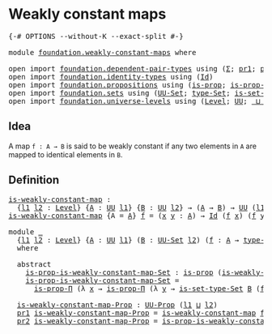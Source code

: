 # Weakly constant maps

<pre class="Agda"><a id="33" class="Symbol">{-#</a> <a id="37" class="Keyword">OPTIONS</a> <a id="45" class="Pragma">--without-K</a> <a id="57" class="Pragma">--exact-split</a> <a id="71" class="Symbol">#-}</a>

<a id="76" class="Keyword">module</a> <a id="83" href="foundation.weakly-constant-maps.html" class="Module">foundation.weakly-constant-maps</a> <a id="115" class="Keyword">where</a>

<a id="122" class="Keyword">open</a> <a id="127" class="Keyword">import</a> <a id="134" href="foundation.dependent-pair-types.html" class="Module">foundation.dependent-pair-types</a> <a id="166" class="Keyword">using</a> <a id="172" class="Symbol">(</a><a id="173" href="foundation-core.dependent-pair-types.html#502" class="Record">Σ</a><a id="174" class="Symbol">;</a> <a id="176" href="foundation-core.dependent-pair-types.html#592" class="Field">pr1</a><a id="179" class="Symbol">;</a> <a id="181" href="foundation-core.dependent-pair-types.html#604" class="Field">pr2</a><a id="184" class="Symbol">;</a> <a id="186" href="foundation-core.dependent-pair-types.html#575" class="InductiveConstructor">pair</a><a id="190" class="Symbol">)</a>
<a id="192" class="Keyword">open</a> <a id="197" class="Keyword">import</a> <a id="204" href="foundation.identity-types.html" class="Module">foundation.identity-types</a> <a id="230" class="Keyword">using</a> <a id="236" class="Symbol">(</a><a id="237" href="foundation-core.identity-types.html#1754" class="Datatype">Id</a><a id="239" class="Symbol">)</a>
<a id="241" class="Keyword">open</a> <a id="246" class="Keyword">import</a> <a id="253" href="foundation.propositions.html" class="Module">foundation.propositions</a> <a id="277" class="Keyword">using</a> <a id="283" class="Symbol">(</a><a id="284" href="foundation-core.propositions.html#1295" class="Function">is-prop</a><a id="291" class="Symbol">;</a> <a id="293" href="foundation-core.propositions.html#6147" class="Function">is-prop-Π</a><a id="302" class="Symbol">;</a> <a id="304" href="foundation-core.propositions.html#1380" class="Function">UU-Prop</a><a id="311" class="Symbol">)</a>
<a id="313" class="Keyword">open</a> <a id="318" class="Keyword">import</a> <a id="325" href="foundation.sets.html" class="Module">foundation.sets</a> <a id="341" class="Keyword">using</a> <a id="347" class="Symbol">(</a><a id="348" href="foundation-core.sets.html#1177" class="Function">UU-Set</a><a id="354" class="Symbol">;</a> <a id="356" href="foundation-core.sets.html#1291" class="Function">type-Set</a><a id="364" class="Symbol">;</a> <a id="366" href="foundation-core.sets.html#1342" class="Function">is-set-type-Set</a><a id="381" class="Symbol">)</a>
<a id="383" class="Keyword">open</a> <a id="388" class="Keyword">import</a> <a id="395" href="foundation.universe-levels.html" class="Module">foundation.universe-levels</a> <a id="422" class="Keyword">using</a> <a id="428" class="Symbol">(</a><a id="429" href="Agda.Primitive.html#597" class="Postulate">Level</a><a id="434" class="Symbol">;</a> <a id="436" href="foundation-core.universe-levels.html#222" class="Primitive">UU</a><a id="438" class="Symbol">;</a> <a id="440" href="Agda.Primitive.html#810" class="Primitive Operator">_⊔_</a><a id="443" class="Symbol">)</a>
</pre>
## Idea

A map `f : A → B` is said to be weakly constant if any two elements in `A` are mapped to identical elements in `B`.

## Definition

<pre class="Agda"><a id="is-weakly-constant-map"></a><a id="599" href="foundation.weakly-constant-maps.html#599" class="Function">is-weakly-constant-map</a> <a id="622" class="Symbol">:</a>
  <a id="626" class="Symbol">{</a><a id="627" href="foundation.weakly-constant-maps.html#627" class="Bound">l1</a> <a id="630" href="foundation.weakly-constant-maps.html#630" class="Bound">l2</a> <a id="633" class="Symbol">:</a> <a id="635" href="Agda.Primitive.html#597" class="Postulate">Level</a><a id="640" class="Symbol">}</a> <a id="642" class="Symbol">{</a><a id="643" href="foundation.weakly-constant-maps.html#643" class="Bound">A</a> <a id="645" class="Symbol">:</a> <a id="647" href="foundation-core.universe-levels.html#222" class="Primitive">UU</a> <a id="650" href="foundation.weakly-constant-maps.html#627" class="Bound">l1</a><a id="652" class="Symbol">}</a> <a id="654" class="Symbol">{</a><a id="655" href="foundation.weakly-constant-maps.html#655" class="Bound">B</a> <a id="657" class="Symbol">:</a> <a id="659" href="foundation-core.universe-levels.html#222" class="Primitive">UU</a> <a id="662" href="foundation.weakly-constant-maps.html#630" class="Bound">l2</a><a id="664" class="Symbol">}</a> <a id="666" class="Symbol">→</a> <a id="668" class="Symbol">(</a><a id="669" href="foundation.weakly-constant-maps.html#643" class="Bound">A</a> <a id="671" class="Symbol">→</a> <a id="673" href="foundation.weakly-constant-maps.html#655" class="Bound">B</a><a id="674" class="Symbol">)</a> <a id="676" class="Symbol">→</a> <a id="678" href="foundation-core.universe-levels.html#222" class="Primitive">UU</a> <a id="681" class="Symbol">(</a><a id="682" href="foundation.weakly-constant-maps.html#627" class="Bound">l1</a> <a id="685" href="Agda.Primitive.html#810" class="Primitive Operator">⊔</a> <a id="687" href="foundation.weakly-constant-maps.html#630" class="Bound">l2</a><a id="689" class="Symbol">)</a>
<a id="691" href="foundation.weakly-constant-maps.html#599" class="Function">is-weakly-constant-map</a> <a id="714" class="Symbol">{</a><a id="715" class="Argument">A</a> <a id="717" class="Symbol">=</a> <a id="719" href="foundation.weakly-constant-maps.html#719" class="Bound">A</a><a id="720" class="Symbol">}</a> <a id="722" href="foundation.weakly-constant-maps.html#722" class="Bound">f</a> <a id="724" class="Symbol">=</a> <a id="726" class="Symbol">(</a><a id="727" href="foundation.weakly-constant-maps.html#727" class="Bound">x</a> <a id="729" href="foundation.weakly-constant-maps.html#729" class="Bound">y</a> <a id="731" class="Symbol">:</a> <a id="733" href="foundation.weakly-constant-maps.html#719" class="Bound">A</a><a id="734" class="Symbol">)</a> <a id="736" class="Symbol">→</a> <a id="738" href="foundation-core.identity-types.html#1754" class="Datatype">Id</a> <a id="741" class="Symbol">(</a><a id="742" href="foundation.weakly-constant-maps.html#722" class="Bound">f</a> <a id="744" href="foundation.weakly-constant-maps.html#727" class="Bound">x</a><a id="745" class="Symbol">)</a> <a id="747" class="Symbol">(</a><a id="748" href="foundation.weakly-constant-maps.html#722" class="Bound">f</a> <a id="750" href="foundation.weakly-constant-maps.html#729" class="Bound">y</a><a id="751" class="Symbol">)</a>

<a id="754" class="Keyword">module</a> <a id="761" href="foundation.weakly-constant-maps.html#761" class="Module">_</a>
  <a id="765" class="Symbol">{</a><a id="766" href="foundation.weakly-constant-maps.html#766" class="Bound">l1</a> <a id="769" href="foundation.weakly-constant-maps.html#769" class="Bound">l2</a> <a id="772" class="Symbol">:</a> <a id="774" href="Agda.Primitive.html#597" class="Postulate">Level</a><a id="779" class="Symbol">}</a> <a id="781" class="Symbol">{</a><a id="782" href="foundation.weakly-constant-maps.html#782" class="Bound">A</a> <a id="784" class="Symbol">:</a> <a id="786" href="foundation-core.universe-levels.html#222" class="Primitive">UU</a> <a id="789" href="foundation.weakly-constant-maps.html#766" class="Bound">l1</a><a id="791" class="Symbol">}</a> <a id="793" class="Symbol">(</a><a id="794" href="foundation.weakly-constant-maps.html#794" class="Bound">B</a> <a id="796" class="Symbol">:</a> <a id="798" href="foundation-core.sets.html#1177" class="Function">UU-Set</a> <a id="805" href="foundation.weakly-constant-maps.html#769" class="Bound">l2</a><a id="807" class="Symbol">)</a> <a id="809" class="Symbol">(</a><a id="810" href="foundation.weakly-constant-maps.html#810" class="Bound">f</a> <a id="812" class="Symbol">:</a> <a id="814" href="foundation.weakly-constant-maps.html#782" class="Bound">A</a> <a id="816" class="Symbol">→</a> <a id="818" href="foundation-core.sets.html#1291" class="Function">type-Set</a> <a id="827" href="foundation.weakly-constant-maps.html#794" class="Bound">B</a><a id="828" class="Symbol">)</a>
  <a id="832" class="Keyword">where</a>
  
  <a id="843" class="Keyword">abstract</a>
    <a id="856" href="foundation.weakly-constant-maps.html#856" class="Function">is-prop-is-weakly-constant-map-Set</a> <a id="891" class="Symbol">:</a> <a id="893" href="foundation-core.propositions.html#1295" class="Function">is-prop</a> <a id="901" class="Symbol">(</a><a id="902" href="foundation.weakly-constant-maps.html#599" class="Function">is-weakly-constant-map</a> <a id="925" href="foundation.weakly-constant-maps.html#810" class="Bound">f</a><a id="926" class="Symbol">)</a>
    <a id="932" href="foundation.weakly-constant-maps.html#856" class="Function">is-prop-is-weakly-constant-map-Set</a> <a id="967" class="Symbol">=</a>
      <a id="975" href="foundation-core.propositions.html#6147" class="Function">is-prop-Π</a> <a id="985" class="Symbol">(λ</a> <a id="988" href="foundation.weakly-constant-maps.html#988" class="Bound">x</a> <a id="990" class="Symbol">→</a> <a id="992" href="foundation-core.propositions.html#6147" class="Function">is-prop-Π</a> <a id="1002" class="Symbol">(λ</a> <a id="1005" href="foundation.weakly-constant-maps.html#1005" class="Bound">y</a> <a id="1007" class="Symbol">→</a> <a id="1009" href="foundation-core.sets.html#1342" class="Function">is-set-type-Set</a> <a id="1025" href="foundation.weakly-constant-maps.html#794" class="Bound">B</a> <a id="1027" class="Symbol">(</a><a id="1028" href="foundation.weakly-constant-maps.html#810" class="Bound">f</a> <a id="1030" href="foundation.weakly-constant-maps.html#988" class="Bound">x</a><a id="1031" class="Symbol">)</a> <a id="1033" class="Symbol">(</a><a id="1034" href="foundation.weakly-constant-maps.html#810" class="Bound">f</a> <a id="1036" href="foundation.weakly-constant-maps.html#1005" class="Bound">y</a><a id="1037" class="Symbol">)))</a>
  
  <a id="1046" href="foundation.weakly-constant-maps.html#1046" class="Function">is-weakly-constant-map-Prop</a> <a id="1074" class="Symbol">:</a> <a id="1076" href="foundation-core.propositions.html#1380" class="Function">UU-Prop</a> <a id="1084" class="Symbol">(</a><a id="1085" href="foundation.weakly-constant-maps.html#766" class="Bound">l1</a> <a id="1088" href="Agda.Primitive.html#810" class="Primitive Operator">⊔</a> <a id="1090" href="foundation.weakly-constant-maps.html#769" class="Bound">l2</a><a id="1092" class="Symbol">)</a>
  <a id="1096" href="foundation-core.dependent-pair-types.html#592" class="Field">pr1</a> <a id="1100" href="foundation.weakly-constant-maps.html#1046" class="Function">is-weakly-constant-map-Prop</a> <a id="1128" class="Symbol">=</a> <a id="1130" href="foundation.weakly-constant-maps.html#599" class="Function">is-weakly-constant-map</a> <a id="1153" href="foundation.weakly-constant-maps.html#810" class="Bound">f</a>
  <a id="1157" href="foundation-core.dependent-pair-types.html#604" class="Field">pr2</a> <a id="1161" href="foundation.weakly-constant-maps.html#1046" class="Function">is-weakly-constant-map-Prop</a> <a id="1189" class="Symbol">=</a> <a id="1191" href="foundation.weakly-constant-maps.html#856" class="Function">is-prop-is-weakly-constant-map-Set</a>
</pre>